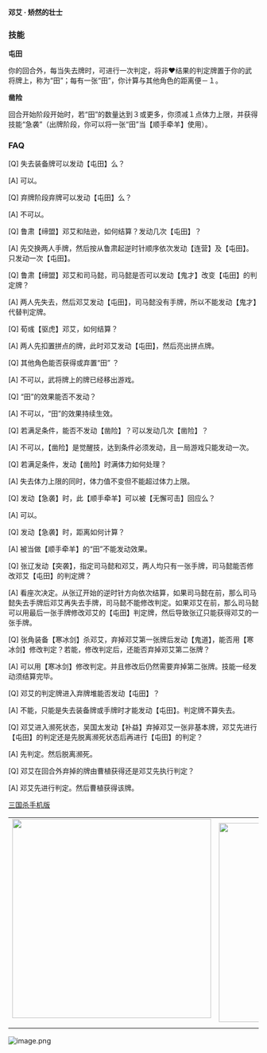 
#### 邓艾 · 矫然的壮士  

### 技能

**屯田**

你的回合外，每当失去牌时，可进行一次判定，将非♥结果的判定牌置于你的武将牌上，称为“田”；每有一张“田”，你计算与其他角色的距离便－１。

**凿险**

回合开始阶段开始时，若“田”的数量达到３或更多，你须减１点体力上限，并获得技能“急袭”（出牌阶段，你可以将一张“田”当【顺手牵羊】使用）。

### FAQ

[Q] 失去装备牌可以发动【屯田】么？

[A] 可以。



[Q] 弃牌阶段弃牌可以发动【屯田】么？

[A] 不可以。



[Q] 鲁肃【缔盟】邓艾和陆逊，如何结算？发动几次【屯田】？

[A] 先交换两人手牌，然后按从鲁肃起逆时针顺序依次发动【连营】及【屯田】。只发动一次【屯田】。



[Q] 鲁肃【缔盟】邓艾和司马懿，司马懿是否可以发动【鬼才】改变【屯田】的判定牌？

[A] 两人先失去，然后邓艾发动【屯田】，司马懿没有手牌，所以不能发动【鬼才】代替判定牌。



[Q] 荀彧【驱虎】邓艾，如何结算？

[A] 两人先扣置拼点的牌，此时邓艾发动【屯田】，然后亮出拼点牌。



[Q] 其他角色能否获得或弃置“田” ？

[A] 不可以，武将牌上的牌已经移出游戏。



[Q] “田”的效果能否不发动？

[A] 不可以，“田”的效果持续生效。



[Q] 若满足条件，能否不发动【凿险】？可以发动几次【凿险】？

[A] 不可以，【凿险】是觉醒技，达到条件必须发动，且一局游戏只能发动一次。



[Q] 若满足条件，发动【凿险】时满体力如何处理？

[A] 失去体力上限的同时，体力值不变但不能超过体力上限。



[Q] 发动【急袭】时，此【顺手牵羊】可以被【无懈可击】回应么？

[A] 可以。



[Q] 发动【急袭】时，距离如何计算？

[A] 被当做【顺手牵羊】的“田”不能发动效果。



[Q] 张辽发动【突袭】，指定司马懿和邓艾，两人均只有一张手牌，司马懿能否修改邓艾【屯田】的判定牌？

[A] 看座次决定。从张辽开始的逆时针方向依次结算，如果司马懿在前，那么司马懿失去手牌后邓艾再失去手牌，司马懿不能修改判定。如果邓艾在前，那么司马懿可以用最后一张手牌修改邓艾的【屯田】判定牌，然后导致张辽只能获得邓艾的一张手牌。



[Q] 张角装备【寒冰剑】杀邓艾，弃掉邓艾第一张牌后发动【鬼道】，能否用【寒冰剑】修改判定？若能，修改判定后，还能否弃掉邓艾第二张牌？

[A] 可以用【寒冰剑】修改判定。并且修改后仍然需要弃掉第二张牌。技能一经发动须结算完毕。



[Q] 邓艾的判定牌进入弃牌堆能否发动【屯田】？

[A] 不能，只能是失去装备牌或手牌时才能发动【屯田】。判定牌不算失去。



[Q] 邓艾进入濒死状态，吴国太发动【补益】弃掉邓艾一张非基本牌，邓艾先进行【屯田】的判定还是先脱离濒死状态后再进行【屯田】的判定？

[A] 先判定。然后脱离濒死。



[Q] 邓艾在回合外弃掉的牌由曹植获得还是邓艾先执行判定？

[A] 邓艾先进行判定。然后曹植获得该牌。


 [三国杀手机版](https://apps.apple.com/cn/app/%E4%B8%89%E5%9B%BD%E6%9D%80%E9%97%AE%E9%A2%98%E7%AD%94%E7%96%91/id527602078)
    <div style="text-align: center"><table><tr>
    <td style="text-align: center">
<img src="https://is4-ssl.mzstatic.com/image/thumb/PurpleSource116/v4/1b/38/06/1b380673-fa07-7d70-76af-cc625e8e7894/97f20edf-1616-4b93-9e88-fbaebfe22faf_page-0.jpg/460x0w.webp" height="400">
</td>
<td style="text-align: center">
<img src="https://is5-ssl.mzstatic.com/image/thumb/PurpleSource126/v4/f6/ae/05/f6ae053d-def3-e9be-a991-74954202adad/7a500a3f-0dc0-4c7a-8287-6eed7e11d2b4_page-1.jpg/460x0w.webp" height="400">
</td>
<td style="text-align: center">
<img src="https://is2-ssl.mzstatic.com/image/thumb/PurpleSource126/v4/f3/38/97/f33897de-2a22-ec13-1832-60c35c10fe7c/7fbfdcd6-9f03-45ce-8dc1-bad59b0e5f5d_page-2.jpg/460x0w.webp" height="400">
</td>
<td style="text-align: center">
<img src="https://is2-ssl.mzstatic.com/image/thumb/PurpleSource116/v4/7c/bf/db/7cbfdbb7-8d99-a661-c3a7-bc4e3fdb840a/5e805d5e-b991-4341-bdf6-233a5dd8d703_page-3.jpg/460x0w.webp" height="400">
</td>
</tr>
</table>
</div>
    
 ![image.png](https://s2.loli.net/2022/01/10/Z85EF3hBpvU41oI.png)
